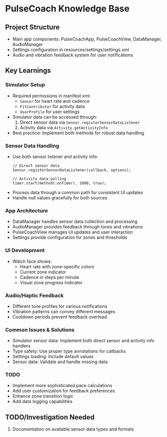 # PulseCoach Knowledge Base

## Project Structure
- Main app components: PulseCoachApp, PulseCoachView, DataManager, AudioManager
- Settings configuration in resources/settings/settings.xml
- Audio and vibration feedback system for user notifications

## Key Learnings

### Simulator Setup
- Required permissions in manifest.xml:
  - `Sensor` for heart rate and cadence
  - `FitContributor` for activity data
  - `UserProfile` for user settings
- Simulator data can be accessed through:
  1. Direct sensor data via `Sensor.registerSensorDataListener`
  2. Activity data via `Activity.getActivityInfo`
- Best practice: Implement both methods for robust data handling

### Sensor Data Handling
- Use both sensor listener and activity info:
  ```monkey
  // Direct sensor data
  Sensor.registerSensorDataListener(callback, options);
  
  // Activity data polling
  timer.start(method(:onTimer), 1000, true);
  ```
- Process data through a common path for consistent UI updates
- Handle null values gracefully for both sources

### App Architecture
- DataManager handles sensor data collection and processing
- AudioManager provides feedback through tones and vibrations
- PulseCoachView manages UI updates and user interaction
- Settings provide configuration for zones and thresholds

### UI Development
- Watch face shows:
  - Heart rate with zone-specific colors
  - Current zone indicator
  - Cadence in steps per minute
  - Visual zone progress indicator

### Audio/Haptic Feedback
- Different tone profiles for various notifications
- Vibration patterns can convey different messages
- Cooldown periods prevent feedback overload

### Common Issues & Solutions
- Simulator sensor data: Implement both direct sensor and activity info handlers
- Type safety: Use proper type annotations for callbacks
- Settings loading: Include default values
- Sensor data: Validate and handle missing data

### TODO
- Implement more sophisticated pace calculations
- Add user customization for feedback preferences
- Enhance zone transition logic
- Add data logging capabilities

## TODO/Investigation Needed
1. Documentation on available sensor data types and formats 